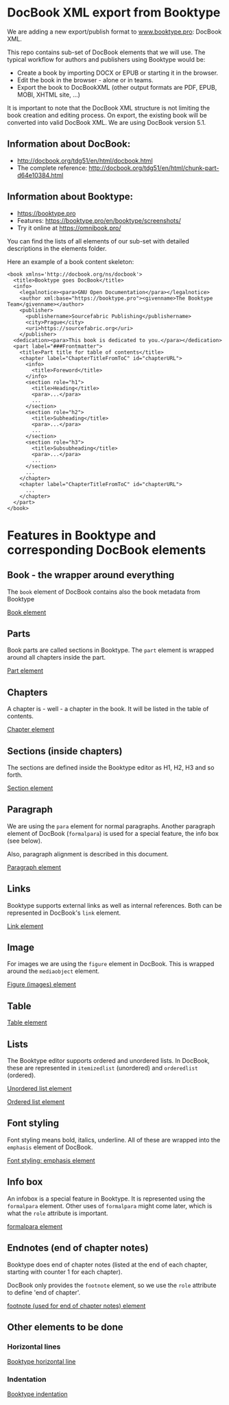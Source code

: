# DocBook XML export from Booktype

We are adding a new export/publish format to www.booktype.pro: DocBook XML.

This repo contains sub-set of DocBook elements that we will use. The typical workflow for authors and publishers using Booktype would be:

* Create a book by importing DOCX or EPUB or starting it in the browser.
* Edit the book in the browser - alone or in teams.
* Export the book to DocBookXML (other output formats are PDF, EPUB, MOBI, XHTML site, ...)

It is important to note that the DocBook XML structure is not limiting the book creation and editing process. On export, the existing book will be converted into valid DocBook XML. We are using DocBook version 5.1.

## Information about DocBook:
* http://docbook.org/tdg51/en/html/docbook.html
* The complete reference: http://docbook.org/tdg51/en/html/chunk-part-d64e10384.html

## Information about Booktype:
* https://booktype.pro
* Features: https://booktype.pro/en/booktype/screenshots/
* Try it online at https://omnibook.pro/

You can find the lists of all elements of our sub-set with detailed descriptions in the elements folder. 

Here an example of a book content skeleton:
```
<book xmlns='http://docbook.org/ns/docbook'>
  <title>Booktype goes DocBook</title>
  <info>
    <legalnotice><para>GNU Open Documentation</para></legalnotice>
    <author xml:base="https://booktype.pro"><givenname>The Booktype Team</givenname></author>
    <publisher>
      <publishername>Sourcefabric Publishing</publishername>
      <city>Prague</city>
      <uri>https://sourcefabric.org</uri>
    </publisher>
  <dedication><para>This book is dedicated to you.</para></dedication>
  <part label="###Frontmatter"> 
    <title>Part title for table of contents</title> 
    <chapter label="ChapterTitleFromToC" id="chapterURL">
      <info>
        <title>Foreword</title>
      </info>
      <section role="h1">
        <title>Heading</title>
        <para>...</para>
        ...
      </section>
      <section role="h2">
        <title>Subheading</title>
        <para>...</para>
        ...
      </section>
      <section role="h3">
        <title>Subsubheading</title>
        <para>...</para>
        ...
      </section>
      ...
    </chapter>
    <chapter label="ChapterTitleFromToC" id="chapterURL">
      ...
    </chapter>
  </part>
</book>
```

# Features in Booktype and corresponding DocBook elements

## Book - the wrapper around everything

The `book` element of DocBook contains also the book metadata from Booktype

[Book element](elements/book.md)

## Parts

Book parts are called sections in Booktype. 
The `part` element is wrapped around all chapters inside the part. 

[Part element](elements/part.md)

## Chapters

A chapter is - well - a chapter in the book.
It will be listed in the table of contents.

[Chapter element](elements/chapter.md) 

## Sections (inside chapters) 

The sections are defined inside the Booktype editor as H1, H2, H3 and so forth.

[Section element](elements/section.md) 

## Paragraph

We are using the `para` element for normal paragraphs. 
Another paragraph element of DocBook (`formalpara`) is used for a special feature, the info box (see below).

Also, paragraph alignment is described in this document.

[Paragraph element](elements/para.md) 

## Links

Booktype supports external links as well as internal references. 
Both can be represented in DocBook's `link` element.

[Link element](elements/link.md) 

## Image

For images we are using the `figure` element in DocBook. 
This is wrapped around the `mediaobject` element.

[Figure (images) element](elements/figure.md) 

## Table

[Table element](elements/table.md) 

## Lists

The Booktype editor supports ordered and unordered lists. 
In DocBook, these are represented in `itemizedlist` (unordered)
and `orderedlist` (ordered).

[Unordered list element](elements/itemizedlist.md) 

[Ordered list element](elements/orderedlist.md) 

## Font styling

Font styling means bold, italics, underline.
All of these are wrapped into the `emphasis` element of DocBook.

[Font styling: emphasis element](elements/emphasis.md) 

## Info box

An infobox is a special feature in Booktype.
It is represented using the `formalpara` element.
Other uses of `formalpara` might come later,
which is what the `role` attribute is important.

[formalpara element](elements/formalpara.md) 

## Endnotes (end of chapter notes)

Booktype does end of chapter notes (listed at the end of each chapter, 
starting with counter 1 for each chapter).

DocBook only provides the `footnote` element, so we use the 
`role` attribute to define 'end of chapter'.

[footnote (used for end of chapter notes) element](elements/footnote.md) 

## Other elements to be done

### Horizontal lines
[Booktype horizontal line](booktype-features-todo/booktype-horizontalrule.md) 

### Indentation
[Booktype indentation](booktype-features-todo/booktype-indentation.md) 
